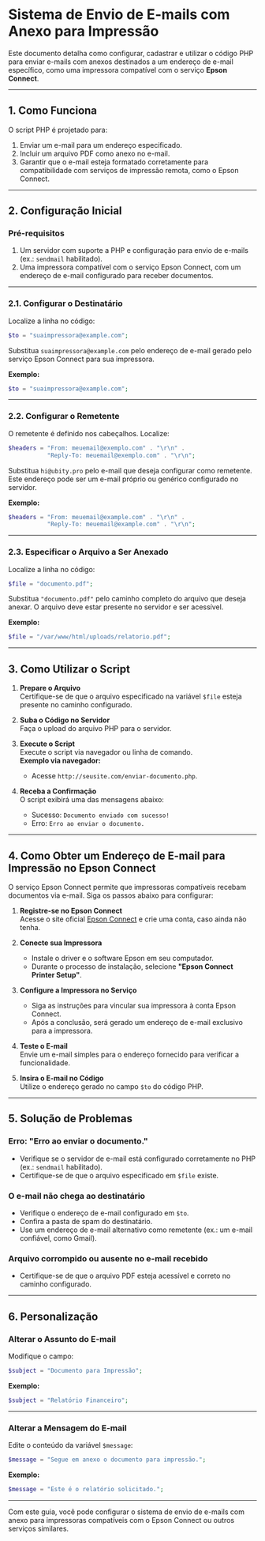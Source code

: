 # Sistema de Envio de E-mails com Anexo para Impressão

Este documento detalha como configurar, cadastrar e utilizar o código PHP para enviar e-mails com anexos destinados a um endereço de e-mail específico, como uma impressora compatível com o serviço **Epson Connect**.

---

## **1. Como Funciona**

O script PHP é projetado para:
1. Enviar um e-mail para um endereço especificado.
2. Incluir um arquivo PDF como anexo no e-mail.
3. Garantir que o e-mail esteja formatado corretamente para compatibilidade com serviços de impressão remota, como o Epson Connect.

---

## **2. Configuração Inicial**

### **Pré-requisitos**
1. Um servidor com suporte a PHP e configuração para envio de e-mails (ex.: `sendmail` habilitado).
2. Uma impressora compatível com o serviço Epson Connect, com um endereço de e-mail configurado para receber documentos.

---

### **2.1. Configurar o Destinatário**

Localize a linha no código:

```php
$to = "suaimpressora@example.com";
```

Substitua `suaimpressora@example.com` pelo endereço de e-mail gerado pelo serviço Epson Connect para sua impressora.

**Exemplo:**
```php
$to = "suaimpressora@example.com";
```

---

### **2.2. Configurar o Remetente**

O remetente é definido nos cabeçalhos. Localize:

```php
$headers = "From: meuemail@exemplo.com" . "\r\n" .
           "Reply-To: meuemail@exemplo.com" . "\r\n";
```

Substitua `hi@ubity.pro` pelo e-mail que deseja configurar como remetente. Este endereço pode ser um e-mail próprio ou genérico configurado no servidor.

**Exemplo:**
```php
$headers = "From: meuemail@example.com" . "\r\n" .
           "Reply-To: meuemail@example.com" . "\r\n";
```

---

### **2.3. Especificar o Arquivo a Ser Anexado**

Localize a linha no código:

```php
$file = "documento.pdf";
```

Substitua `"documento.pdf"` pelo caminho completo do arquivo que deseja anexar. O arquivo deve estar presente no servidor e ser acessível.

**Exemplo:**
```php
$file = "/var/www/html/uploads/relatorio.pdf";
```

---

## **3. Como Utilizar o Script**

1. **Prepare o Arquivo**  
   Certifique-se de que o arquivo especificado na variável `$file` esteja presente no caminho configurado.

2. **Suba o Código no Servidor**  
   Faça o upload do arquivo PHP para o servidor.

3. **Execute o Script**  
   Execute o script via navegador ou linha de comando.  
   **Exemplo via navegador:**  
   - Acesse `http://seusite.com/enviar-documento.php`.

4. **Receba a Confirmação**  
   O script exibirá uma das mensagens abaixo:
   - Sucesso: `Documento enviado com sucesso!`
   - Erro: `Erro ao enviar o documento.`

---

## **4. Como Obter um Endereço de E-mail para Impressão no Epson Connect**

O serviço Epson Connect permite que impressoras compatíveis recebam documentos via e-mail. Siga os passos abaixo para configurar:

1. **Registre-se no Epson Connect**  
   Acesse o site oficial [Epson Connect](https://www.epsonconnect.com/) e crie uma conta, caso ainda não tenha.

2. **Conecte sua Impressora**  
   - Instale o driver e o software Epson em seu computador.
   - Durante o processo de instalação, selecione **"Epson Connect Printer Setup"**.

3. **Configure a Impressora no Serviço**  
   - Siga as instruções para vincular sua impressora à conta Epson Connect.
   - Após a conclusão, será gerado um endereço de e-mail exclusivo para a impressora.

4. **Teste o E-mail**  
   Envie um e-mail simples para o endereço fornecido para verificar a funcionalidade.

5. **Insira o E-mail no Código**  
   Utilize o endereço gerado no campo `$to` do código PHP.

---

## **5. Solução de Problemas**

### **Erro: "Erro ao enviar o documento."**
- Verifique se o servidor de e-mail está configurado corretamente no PHP (ex.: `sendmail` habilitado).
- Certifique-se de que o arquivo especificado em `$file` existe.

### **O e-mail não chega ao destinatário**
- Verifique o endereço de e-mail configurado em `$to`.
- Confira a pasta de spam do destinatário.
- Use um endereço de e-mail alternativo como remetente (ex.: um e-mail confiável, como Gmail).

### **Arquivo corrompido ou ausente no e-mail recebido**
- Certifique-se de que o arquivo PDF esteja acessível e correto no caminho configurado.

---

## **6. Personalização**

### Alterar o Assunto do E-mail
Modifique o campo:
```php
$subject = "Documento para Impressão";
```

**Exemplo:**
```php
$subject = "Relatório Financeiro";
```

---

### Alterar a Mensagem do E-mail
Edite o conteúdo da variável `$message`:
```php
$message = "Segue em anexo o documento para impressão.";
```

**Exemplo:**
```php
$message = "Este é o relatório solicitado.";
```

---

Com este guia, você pode configurar o sistema de envio de e-mails com anexo para impressoras compatíveis com o Epson Connect ou outros serviços similares.

